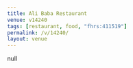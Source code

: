 ```yaml
---
title: Ali Baba Restaurant
venue: v14240
tags: [restaurant, food, "fhrs:411519"]
permalink: /v/14240/
layout: venue
---
```

null